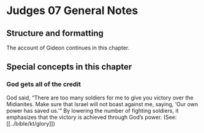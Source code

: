 # Judges 07 General Notes
## Structure and formatting

The account of Gideon continues in this chapter.

## Special concepts in this chapter

### God gets all of the credit

God said, “There are too many soldiers for me to give you victory over the Midianites. Make sure that Israel will not boast against me, saying, ‘Our own power has saved us.’” By lowering the number of fighting soldiers, it emphasizes that the victory is achieved through God’s power. (See: [[../bible/kt/glory]])